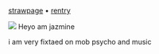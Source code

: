[strawpage](https://tylercherrybomb.straw.page/)  •  [rentry](https://rentry.co/mobslushi)

![](https://64.media.tumblr.com/385f81e2ca0df39f1d809173db8dcae8/5441e07baf50fa00-20/s1280x1920/5870e9f41ea0b50b7d4d4fea93411b6c687f8450.pnj)
Heyo am jazmine 

i am very fixtaed on mob psycho and music
